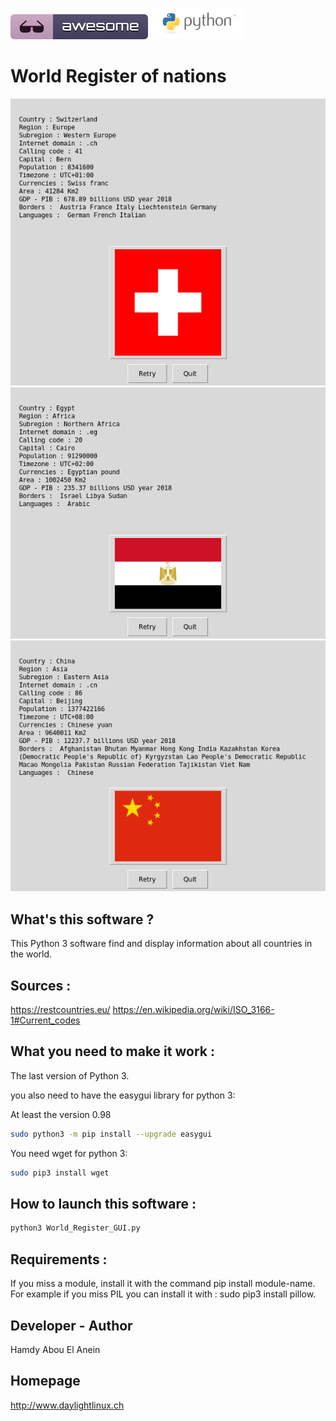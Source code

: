 ![Awesome](awesome.svg) ![Python](python.png)  

# World Register of nations

![Screenshot](screenshot.png) ![Screenshot](screenshot1.png) ![Screenshot](screenshot2.png)

## What's this software ?  

This Python 3 software find and display information about all countries in the world.

## Sources :

https://restcountries.eu/
https://en.wikipedia.org/wiki/ISO_3166-1#Current_codes
   

## What you need to make it work :  


The last version of Python 3.

you also need to have the easygui library for python 3:

At least the version 0.98

```sh
sudo python3 -m pip install --upgrade easygui 
```

You need wget for python 3:


```sh
sudo pip3 install wget
```


## How to launch this software :  

```sh
python3 World_Register_GUI.py
```  

## Requirements :

If you miss a module, install it with the command pip install module-name. For example if you miss PIL you can install it with : sudo pip3 install pillow.


## Developer - Author

Hamdy Abou El Anein

## Homepage

http://www.daylightlinux.ch 
